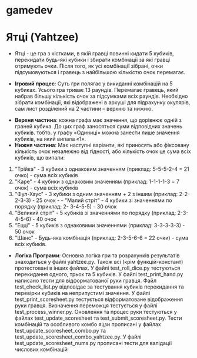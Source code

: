 # gamedev
# Ятці (Yahtzee)
- Ятці - це гра з кістками, в якій гравці повинні кидати 5 кубиків, перекидати будь-які кубики і збирати комбінації за які гравці отримують очки. Після того, як усі комбінації зібрані, очки підсумовуються і гравець з найбільшою кількістю очок перемагає. 
+ **Ігровий процес**: 
  Суть гри полягає у викиданні комбінацій на 5 кубиках. Усього гра триває 13 раундів. Перемагає гравець, який набрав більшу кількість очок за підсумками всіх раундів. Необхідно зібрати комбінації, які відображені в аркуші для підрахунку окулярів, сам лист розділений на 2 частини – верхню та нижню.
- **Верхня частина**: кожна графа має значення, що дорівнює одній з граней кубика. До цих граф заносяться суми відповідних значень кубиків. тобто. у графу «Одиниці» можна занести лише значення кубиків, на який випала «1».
- **Нижня частина**: Має наступні варіанти, які приносять або фіксовану кількість очок незалежно від гідності, або кількість очок це сума всіх кубиків, що випали:
1. "Трійка" - 3 кубики з однаковим значенням (приклад: 5-5-5-2-4 = 21 очко) - сума всіх кубиків
2. "Каре" - 4 кубики з однаковим значенням (приклад: 1-1-1-1-3 = 7 очок) - сума всіх кубиків
3. "Фул-Хаус" - 3 кубики з одним значенням + 2 з іншим (приклад: 2-2-2-3-3) - 25 очок - - "Малий стріт" - 4 кубики зі значеннями по порядку (приклад: 2- 3-4-5-5) - 30 очок
4. "Великий стріт" - 5 кубиків зі значеннями по порядку (приклад: 2-3-4-5-6) - 40 очок
5. "Ецці" - 5 кубиків з однаковими значеннями (приклад: 3-3-3-3-3) - 50 очок
6. "Шанс" - Будь-яка комбінація (приклад: 2-3-5-6-6 = 22 очки) - сума всіх кубиків.

- **Логіка Програми**: Основна логіка гри та розрахунків результатів знаходиться у файлі yahtzee.py. Також всі (крім функцій-констант) протестовані в інших файлах. У файлі test_roll_dice.py тестуються перекидання одного, трьох та 5 кубиків. У файлі test_print_hand.py написано тести для відформатованої руки гравця. Файл test_check_list.py відповідає за тестування кубиків перекидання та перевірки кубиків на неприпустимі значення. У файлі test_print_scoresheet.py тестується відформатоване відображення руки гравця. Визначення переможця тестується у файлі test_process_winner.py. Оновлення та процес руки тестуються у файлах test_update_scoresheet та test_submit_scoresheet.py. Тести комбінацій та особливого комбо яцзи прописані у файлах test_update_scoresheet_combo.py та test_update_scoresheet_combo_yahtzee.py. У файлі test_update_scoresheet_nums.py прописані тести для валідації числових комбінацій
